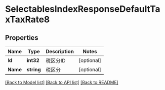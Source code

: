 # SelectablesIndexResponseDefaultTaxTaxRate8

## Properties

Name | Type | Description | Notes
------------ | ------------- | ------------- | -------------
**Id** | **int32** | 税区分ID | [optional] 
**Name** | **string** | 税区分 | [optional] 

[[Back to Model list]](../README.md#documentation-for-models) [[Back to API list]](../README.md#documentation-for-api-endpoints) [[Back to README]](../README.md)


